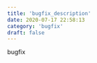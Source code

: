 ```yaml
---
title: 'bugfix_description'
date: 2020-07-17 22:58:13
category: 'bugfix'
draft: false
---
```


bugfix
